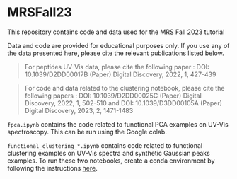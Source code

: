# MRSFall23
This repository contains code and data used for the MRS Fall 2023 tutorial

Data and code are provided for educational purposes only. If you use any of the data presented here, please cite the relevant publications listed below.

> For peptides UV-Vis data, please cite the following paper : 
> DOI: 10.1039/D2DD00017B (Paper) Digital Discovery, 2022, 1, 427-439

> For code and data related to the clustering notebook, please cite the following papers : 
> DOI: 10.1039/D2DD00025C (Paper) Digital Discovery, 2022, 1, 502-510 and 
> DOI: 10.1039/D3DD00105A (Paper) Digital Discovery, 2023, 2, 1471-1483

`fpca.ipynb` contains the code related to functional PCA examples on UV-Vis spectroscopy. This can be run using the Google colab.

`functional_clustering_*.ipynb` contains code related to functional clustering examples on UV-Vis spectra and synthetic Gaussian peaks examples. To run these two notebooks, create a conda environment by following the instructions [here](https://github.com/pozzo-research-group/papers/blob/main/autophasemap/INSTALL.md).
